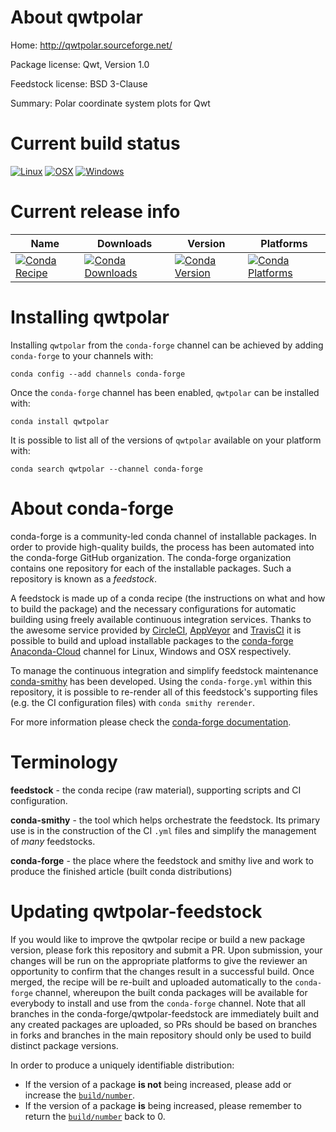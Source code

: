 About qwtpolar
==============

Home: http://qwtpolar.sourceforge.net/

Package license: Qwt, Version 1.0

Feedstock license: BSD 3-Clause

Summary: Polar coordinate system plots for Qwt



Current build status
====================

[![Linux](https://img.shields.io/circleci/project/github/conda-forge/qwtpolar-feedstock/master.svg?label=Linux)](https://circleci.com/gh/conda-forge/qwtpolar-feedstock)
[![OSX](https://img.shields.io/travis/conda-forge/qwtpolar-feedstock/master.svg?label=macOS)](https://travis-ci.org/conda-forge/qwtpolar-feedstock)
[![Windows](https://img.shields.io/appveyor/ci/conda-forge/qwtpolar-feedstock/master.svg?label=Windows)](https://ci.appveyor.com/project/conda-forge/qwtpolar-feedstock/branch/master)

Current release info
====================

| Name | Downloads | Version | Platforms |
| --- | --- | --- | --- |
| [![Conda Recipe](https://img.shields.io/badge/recipe-qwtpolar-green.svg)](https://anaconda.org/conda-forge/qwtpolar) | [![Conda Downloads](https://img.shields.io/conda/dn/conda-forge/qwtpolar.svg)](https://anaconda.org/conda-forge/qwtpolar) | [![Conda Version](https://img.shields.io/conda/vn/conda-forge/qwtpolar.svg)](https://anaconda.org/conda-forge/qwtpolar) | [![Conda Platforms](https://img.shields.io/conda/pn/conda-forge/qwtpolar.svg)](https://anaconda.org/conda-forge/qwtpolar) |

Installing qwtpolar
===================

Installing `qwtpolar` from the `conda-forge` channel can be achieved by adding `conda-forge` to your channels with:

```
conda config --add channels conda-forge
```

Once the `conda-forge` channel has been enabled, `qwtpolar` can be installed with:

```
conda install qwtpolar
```

It is possible to list all of the versions of `qwtpolar` available on your platform with:

```
conda search qwtpolar --channel conda-forge
```


About conda-forge
=================

conda-forge is a community-led conda channel of installable packages.
In order to provide high-quality builds, the process has been automated into the
conda-forge GitHub organization. The conda-forge organization contains one repository
for each of the installable packages. Such a repository is known as a *feedstock*.

A feedstock is made up of a conda recipe (the instructions on what and how to build
the package) and the necessary configurations for automatic building using freely
available continuous integration services. Thanks to the awesome service provided by
[CircleCI](https://circleci.com/), [AppVeyor](https://www.appveyor.com/)
and [TravisCI](https://travis-ci.org/) it is possible to build and upload installable
packages to the [conda-forge](https://anaconda.org/conda-forge)
[Anaconda-Cloud](https://anaconda.org/) channel for Linux, Windows and OSX respectively.

To manage the continuous integration and simplify feedstock maintenance
[conda-smithy](https://github.com/conda-forge/conda-smithy) has been developed.
Using the ``conda-forge.yml`` within this repository, it is possible to re-render all of
this feedstock's supporting files (e.g. the CI configuration files) with ``conda smithy rerender``.

For more information please check the [conda-forge documentation](https://conda-forge.org/docs/).

Terminology
===========

**feedstock** - the conda recipe (raw material), supporting scripts and CI configuration.

**conda-smithy** - the tool which helps orchestrate the feedstock.
                   Its primary use is in the construction of the CI ``.yml`` files
                   and simplify the management of *many* feedstocks.

**conda-forge** - the place where the feedstock and smithy live and work to
                  produce the finished article (built conda distributions)


Updating qwtpolar-feedstock
===========================

If you would like to improve the qwtpolar recipe or build a new
package version, please fork this repository and submit a PR. Upon submission,
your changes will be run on the appropriate platforms to give the reviewer an
opportunity to confirm that the changes result in a successful build. Once
merged, the recipe will be re-built and uploaded automatically to the
`conda-forge` channel, whereupon the built conda packages will be available for
everybody to install and use from the `conda-forge` channel.
Note that all branches in the conda-forge/qwtpolar-feedstock are
immediately built and any created packages are uploaded, so PRs should be based
on branches in forks and branches in the main repository should only be used to
build distinct package versions.

In order to produce a uniquely identifiable distribution:
 * If the version of a package **is not** being increased, please add or increase
   the [``build/number``](https://conda.io/docs/user-guide/tasks/build-packages/define-metadata.html#build-number-and-string).
 * If the version of a package **is** being increased, please remember to return
   the [``build/number``](https://conda.io/docs/user-guide/tasks/build-packages/define-metadata.html#build-number-and-string)
   back to 0.

